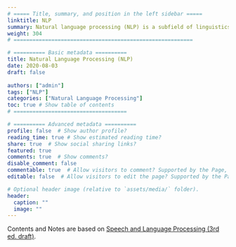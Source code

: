 ```yaml
---
# ===== Title, summary, and position in the left sidebar =====
linktitle: NLP
summary: Natural language processing (NLP) is a subfield of linguistics, computer science, and artificial intelligence concerned with the interactions between computers and human language, in particular how to program computers to process and analyze large amounts of natural language data. 
weight: 304
# =========================================================

# ========== Basic metadata ==========
title: Natural Language Processing (NLP)
date: 2020-08-03
draft: false
 
authors: ["admin"]
tags: ["NLP"]
categories: ["Natural Language Processing"]
toc: true # Show table of contents
# ====================================

# ========== Advanced metadata ========== 
profile: false  # Show author profile?
reading_time: true # Show estimated reading time?
share: true  # Show social sharing links?
featured: true
comments: true  # Show comments?
disable_comment: false
commentable: true  # Allow visitors to comment? Supported by the Page, Post, and Book content types.
editable: false  # Allow visitors to edit the page? Supported by the Page, Post, and Book content types.

# Optional header image (relative to `assets/media/` folder).
header:
  caption: ""
  image: ""
---
```


Contents and Notes are based on [Speech and Language Processing (3rd ed. draft)](https://web.stanford.edu/~jurafsky/slp3/).

